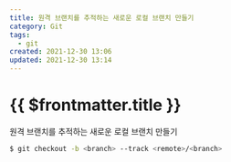 ```yaml
---
title: 원격 브랜치를 추적하는 새로운 로컬 브랜치 만들기
category: Git
tags:
  - git
created: 2021-12-30 13:06
updated: 2021-12-30 13:14
---
```


# {{ $frontmatter.title }}

원격 브랜치를 추적하는 새로운 로컬 브랜치 만들기

```sh
$ git checkout -b <branch> --track <remote>/<branch>
```
